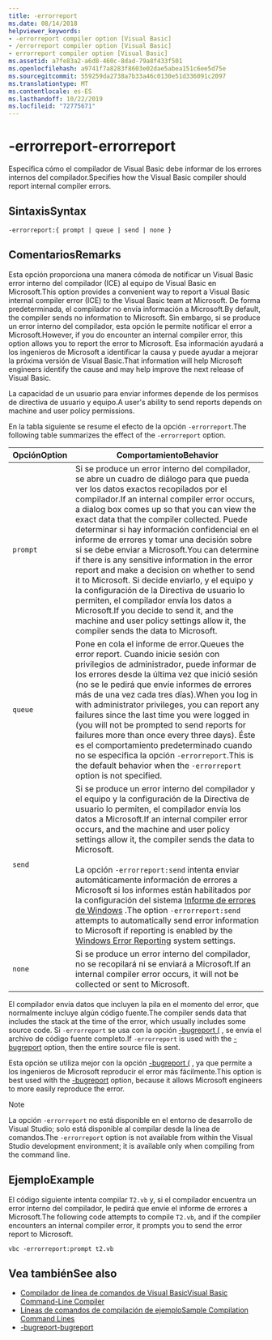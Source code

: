 ```yaml
---
title: -errorreport
ms.date: 08/14/2018
helpviewer_keywords:
- -errorreport compiler option [Visual Basic]
- /errorreport compiler option [Visual Basic]
- errorreport compiler option [Visual Basic]
ms.assetid: a7fe83a2-a6d8-460c-8dad-79a8f433f501
ms.openlocfilehash: a9741f7a8283f8603e02dae5abea151c6ee5d75e
ms.sourcegitcommit: 559259da2738a7b33a46c0130e51d336091c2097
ms.translationtype: MT
ms.contentlocale: es-ES
ms.lasthandoff: 10/22/2019
ms.locfileid: "72775671"
---
```

# <a name="-errorreport"></a><span data-ttu-id="6e197-102">-errorreport</span><span class="sxs-lookup"><span data-stu-id="6e197-102">-errorreport</span></span>

<span data-ttu-id="6e197-103">Especifica cómo el compilador de Visual Basic debe informar de los errores internos del compilador.</span><span class="sxs-lookup"><span data-stu-id="6e197-103">Specifies how the Visual Basic compiler should report internal compiler errors.</span></span>

## <a name="syntax"></a><span data-ttu-id="6e197-104">Sintaxis</span><span class="sxs-lookup"><span data-stu-id="6e197-104">Syntax</span></span>

```console
-errorreport:{ prompt | queue | send | none }
```

## <a name="remarks"></a><span data-ttu-id="6e197-105">Comentarios</span><span class="sxs-lookup"><span data-stu-id="6e197-105">Remarks</span></span>

<span data-ttu-id="6e197-106">Esta opción proporciona una manera cómoda de notificar un Visual Basic error interno del compilador (ICE) al equipo de Visual Basic en Microsoft.</span><span class="sxs-lookup"><span data-stu-id="6e197-106">This option provides a convenient way to report a Visual Basic internal compiler error (ICE) to the Visual Basic team at Microsoft.</span></span> <span data-ttu-id="6e197-107">De forma predeterminada, el compilador no envía información a Microsoft.</span><span class="sxs-lookup"><span data-stu-id="6e197-107">By default, the compiler sends no information to Microsoft.</span></span> <span data-ttu-id="6e197-108">Sin embargo, si se produce un error interno del compilador, esta opción le permite notificar el error a Microsoft.</span><span class="sxs-lookup"><span data-stu-id="6e197-108">However, if you do encounter an internal compiler error, this option allows you to report the error to Microsoft.</span></span> <span data-ttu-id="6e197-109">Esa información ayudará a los ingenieros de Microsoft a identificar la causa y puede ayudar a mejorar la próxima versión de Visual Basic.</span><span class="sxs-lookup"><span data-stu-id="6e197-109">That information will help Microsoft engineers identify the cause and may help improve the next release of Visual Basic.</span></span>

<span data-ttu-id="6e197-110">La capacidad de un usuario para enviar informes depende de los permisos de directiva de usuario y equipo.</span><span class="sxs-lookup"><span data-stu-id="6e197-110">A user's ability to send reports depends on machine and user policy permissions.</span></span>

<span data-ttu-id="6e197-111">En la tabla siguiente se resume el efecto de la opción `-errorreport`.</span><span class="sxs-lookup"><span data-stu-id="6e197-111">The following table summarizes the effect of the `-errorreport` option.</span></span>

|<span data-ttu-id="6e197-112">Opción</span><span class="sxs-lookup"><span data-stu-id="6e197-112">Option</span></span>|<span data-ttu-id="6e197-113">Comportamiento</span><span class="sxs-lookup"><span data-stu-id="6e197-113">Behavior</span></span>|
|---|---|
|`prompt`|<span data-ttu-id="6e197-114">Si se produce un error interno del compilador, se abre un cuadro de diálogo para que pueda ver los datos exactos recopilados por el compilador.</span><span class="sxs-lookup"><span data-stu-id="6e197-114">If an internal compiler error occurs, a dialog box comes up so that you can view the exact data that the compiler collected.</span></span> <span data-ttu-id="6e197-115">Puede determinar si hay información confidencial en el informe de errores y tomar una decisión sobre si se debe enviar a Microsoft.</span><span class="sxs-lookup"><span data-stu-id="6e197-115">You can determine if there is any sensitive information in the error report and make a decision on whether to send it to Microsoft.</span></span> <span data-ttu-id="6e197-116">Si decide enviarlo, y el equipo y la configuración de la Directiva de usuario lo permiten, el compilador envía los datos a Microsoft.</span><span class="sxs-lookup"><span data-stu-id="6e197-116">If you decide to send it, and the machine and user policy settings allow it, the compiler sends the data to Microsoft.</span></span>|
|`queue`|<span data-ttu-id="6e197-117">Pone en cola el informe de error.</span><span class="sxs-lookup"><span data-stu-id="6e197-117">Queues the error report.</span></span> <span data-ttu-id="6e197-118">Cuando inicie sesión con privilegios de administrador, puede informar de los errores desde la última vez que inició sesión (no se le pedirá que envíe informes de errores más de una vez cada tres días).</span><span class="sxs-lookup"><span data-stu-id="6e197-118">When you log in with administrator privileges, you can report any failures since the last time you were logged in (you will not be prompted to send reports for failures more than once every three days).</span></span> <span data-ttu-id="6e197-119">Éste es el comportamiento predeterminado cuando no se especifica la opción `-errorreport`.</span><span class="sxs-lookup"><span data-stu-id="6e197-119">This is the default behavior when the `-errorreport` option is not specified.</span></span>|
|`send`|<span data-ttu-id="6e197-120">Si se produce un error interno del compilador y el equipo y la configuración de la Directiva de usuario lo permiten, el compilador envía los datos a Microsoft.</span><span class="sxs-lookup"><span data-stu-id="6e197-120">If an internal compiler error occurs, and the machine and user policy settings allow it, the compiler sends the data to Microsoft.</span></span><br /><br /> <span data-ttu-id="6e197-121">La opción `-errorreport:send` intenta enviar automáticamente información de errores a Microsoft si los informes están habilitados por la configuración del sistema [Informe de errores de Windows](/windows/desktop/wer/windows-error-reporting) .</span><span class="sxs-lookup"><span data-stu-id="6e197-121">The option `-errorreport:send` attempts to automatically send error information to Microsoft if reporting is enabled by the [Windows Error Reporting](/windows/desktop/wer/windows-error-reporting) system settings.</span></span> |
|`none`|<span data-ttu-id="6e197-122">Si se produce un error interno del compilador, no se recopilará ni se enviará a Microsoft.</span><span class="sxs-lookup"><span data-stu-id="6e197-122">If an internal compiler error occurs, it will not be collected or sent to Microsoft.</span></span>|

<span data-ttu-id="6e197-123">El compilador envía datos que incluyen la pila en el momento del error, que normalmente incluye algún código fuente.</span><span class="sxs-lookup"><span data-stu-id="6e197-123">The compiler sends data that includes the stack at the time of the error, which usually includes some source code.</span></span> <span data-ttu-id="6e197-124">Si `-errorreport` se usa con la opción [-bugreport (](../../../visual-basic/reference/command-line-compiler/bugreport.md) , se envía el archivo de código fuente completo.</span><span class="sxs-lookup"><span data-stu-id="6e197-124">If `-errorreport` is used with the [-bugreport](../../../visual-basic/reference/command-line-compiler/bugreport.md) option, then the entire source file is sent.</span></span>

<span data-ttu-id="6e197-125">Esta opción se utiliza mejor con la opción [-bugreport (](../../../visual-basic/reference/command-line-compiler/bugreport.md) , ya que permite a los ingenieros de Microsoft reproducir el error más fácilmente.</span><span class="sxs-lookup"><span data-stu-id="6e197-125">This option is best used with the [-bugreport](../../../visual-basic/reference/command-line-compiler/bugreport.md) option, because it allows Microsoft engineers to more easily reproduce the error.</span></span>

> [!NOTE]
> <span data-ttu-id="6e197-126">La opción `-errorreport` no está disponible en el entorno de desarrollo de Visual Studio; solo está disponible al compilar desde la línea de comandos.</span><span class="sxs-lookup"><span data-stu-id="6e197-126">The `-errorreport` option is not available from within the Visual Studio development environment; it is available only when compiling from the command line.</span></span>

## <a name="example"></a><span data-ttu-id="6e197-127">Ejemplo</span><span class="sxs-lookup"><span data-stu-id="6e197-127">Example</span></span>

<span data-ttu-id="6e197-128">El código siguiente intenta compilar `T2.vb` y, si el compilador encuentra un error interno del compilador, le pedirá que envíe el informe de errores a Microsoft.</span><span class="sxs-lookup"><span data-stu-id="6e197-128">The following code attempts to compile `T2.vb`, and if the compiler encounters an internal compiler error, it prompts you to send the error report to Microsoft.</span></span>

```console
vbc -errorreport:prompt t2.vb
```

## <a name="see-also"></a><span data-ttu-id="6e197-129">Vea también</span><span class="sxs-lookup"><span data-stu-id="6e197-129">See also</span></span>

- [<span data-ttu-id="6e197-130">Compilador de línea de comandos de Visual Basic</span><span class="sxs-lookup"><span data-stu-id="6e197-130">Visual Basic Command-Line Compiler</span></span>](../../../visual-basic/reference/command-line-compiler/index.md)
- [<span data-ttu-id="6e197-131">Líneas de comandos de compilación de ejemplo</span><span class="sxs-lookup"><span data-stu-id="6e197-131">Sample Compilation Command Lines</span></span>](../../../visual-basic/reference/command-line-compiler/sample-compilation-command-lines.md)
- [<span data-ttu-id="6e197-132">-bugreport</span><span class="sxs-lookup"><span data-stu-id="6e197-132">-bugreport</span></span>](../../../visual-basic/reference/command-line-compiler/bugreport.md)
